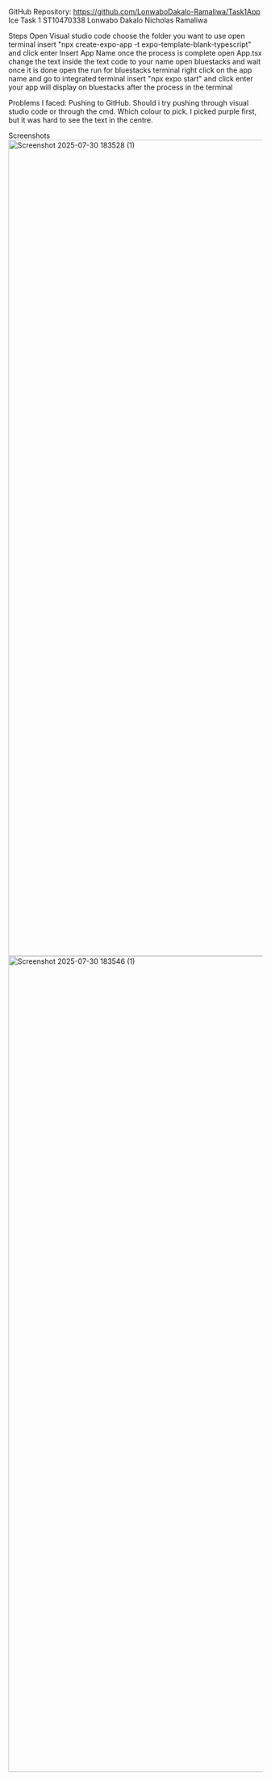 GitHub Repository: https://github.com/LonwaboDakalo-Ramaliwa/Task1App
Ice Task 1
ST10470338
Lonwabo Dakalo Nicholas Ramaliwa

Steps
Open Visual studio code
choose the folder you want to use
open terminal
insert "npx create-expo-app -t expo-template-blank-typescript" and click enter
Insert App Name
once the process is complete open App.tsx
change the text inside the text code to your name
open bluestacks and wait
once it is done open the run for bluestacks terminal
right click on the app name and go to integrated terminal
insert "npx expo start" and click enter
your app will display on bluestacks after the process in the terminal


Problems I faced:
Pushing to GitHub. Should i try pushing through visual studio code or through the cmd.
Which colour to pick. I picked purple first, but it was hard to see the text in the centre.

Screenshots
  <img width="2879" height="1619" alt="Screenshot 2025-07-30 183528 (1)" src="https://github.com/user-attachments/assets/ab86eae2-f8ab-4511-8e31-47a58c5ba48b" />
<img width="2879" height="1619" alt="Screenshot 2025-07-30 183546 (1)" src="https://github.com/user-attachments/assets/575e3765-1eb2-472b-a195-d3a248810e2e" />


